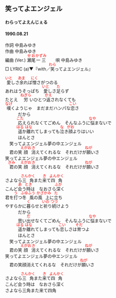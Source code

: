 <style type="text/css">
	ruby{
	    ruby-position: over;
	}
	ruby > rt{font-size: 12px;color:red;}
	p{font:16px;font-size: '楷体'}
</style>
## 笑ってよエンジェル
#### わらってよえんじぇる
#### 1990.08.21


作詞     中島みゆき  
作曲      中島みゆき  
編曲 (Ver.) <ruby><rb>瀬尾</rb><rp>(</rp><rt>せお</rt><rp>)</rp></ruby><ruby><rb>一三</rb><rp>(</rp><rt>かずみ</rt><rp>)</rp></ruby>　　 
唄     中島みゆき   
□ LYRIC (a)▼『with／<ruby><rb>笑</rb><rp>(</rp><rt>わら</rt><rp>)</rp></ruby>ってよエンジェル』  　
   
   
<ruby><rb>愛</rb><rp>(</rp><rt>いと</rt><rp>)</rp></ruby>しさ<ruby><rb>余</rb><rp>(</rp><rt>あま</rt><rp>)</rp></ruby>れば<ruby><rb>憎</rb><rp>(</rp><rt>にく</rt><rp>)</rp></ruby>さがつのる   
あれはうそっぱち　<ruby><rb>愛</rb><rp>(</rp><rt>いと</rt><rp>)</rp></ruby>しさ<ruby><rb>足</rb><rp>(</rp><rt>た</rt><rp>)</rp></ruby>らず   
たとえ　<ruby><rb>労</rb><rp>(</rp><rt>ねぎら</rt><rp>)</rp></ruby>いひとつ<ruby><rb>返</rb><rp>(</rp><rt>かえ</rt><rp>)</rp></ruby>されなくても   
<ruby><rb>嘆</rb><rp>(</rp><rt>なげ</rt><rp>)</rp></ruby>くようじゃ　まだまだハンパな<ruby><rb>恋</rb><rp>(</rp><rt>こい</rt><rp>)</rp></ruby>さ   
　　　だから   
　　　<ruby><rb>応</rb><rp>(</rp><rt>こた</rt><rp>)</rp></ruby>えられなくてごめん　そんなふうに<ruby><rb>悩</rb><rp>(</rp><rt>なや</rt><rp>)</rp></ruby>まないで   
　　　<ruby><rb>遥</rb><rp>(</rp><rt>はる</rt><rp>)</rp></ruby>か<ruby><rb>離</rb><rp>(</rp><rt>はな</rt><rp>)</rp></ruby>れてしまっても<ruby><rb>泣</rb><rp>(</rp><rt>な</rt><rp>)</rp></ruby>き<ruby><rb>顔</rb><rp>(</rp><rt>がお</rt><rp>)</rp></ruby>よりはいい   
　　　ほんとさ   
　笑ってよエンジェル夢の中エンジェル   
　君の笑<ruby><rb>顔</rb><rp>(</rp><rt>えがお</rt><rp>)</rp></ruby><ruby><rb>消</rb><rp>(</rp><rt>き</rt><rp>)</rp></ruby>えてくれるな　それだけが<ruby><rb>願</rb><rp>(</rp><rt>ねが</rt><rp>)</rp></ruby>いさ   
笑ってよエンジェル夢の中エンジェル   
　<ruby><rb>君</rb><rp>(</rp><rt>きみ</rt><rp>)</rp></ruby>の笑<ruby><rb>顔</rb><rp>(</rp><rt>えがお</rt><rp>)</rp></ruby><ruby><rb>消</rb><rp>(</rp><rt>き</rt><rp>)</rp></ruby>えてくれるな　それだけが<ruby><rb>願</rb><rp>(</rp><rt>ねが</rt><rp>)</rp></ruby>いさ   
   
さよなら<ruby><rb>三角</rb><rp>(</rp><rt>さんかく</rt><rp>)</rp></ruby>また<ruby><rb>来</rb><rp>(</rp><rt>き</rt><rp>)</rp></ruby>て<ruby><rb>四角</rb><rp>(</rp><rt>よんかく</rt><rp>)</rp></ruby>   
こんど<ruby><rb>会</rb><rp>(</rp><rt>あ</rt><rp>)</rp></ruby>う<ruby><rb>時</rb><rp>(</rp><rt>とき</rt><rp>)</rp></ruby>は　なおさら<ruby><rb>深</rb><rp>(</rp><rt>ふか</rt><rp>)</rp></ruby>く   
君を<ruby><rb>打</rb><rp>(</rp><rt>う</rt><rp>)</rp></ruby>つ<ruby><rb>冬風</rb><rp>(</rp><rt>ふゆふう</rt><rp>)</rp></ruby>の<ruby><rb>風上</rb><rp>(</rp><rt>かざかみ</rt><rp>)</rp></ruby>に<ruby><rb>立</rb><rp>(</rp><rt>た</rt><rp>)</rp></ruby>ち   
やすらかに<ruby><rb>暮</rb><rp>(</rp><rt>く</rt><rp>)</rp></ruby>らせと<ruby><rb>祈</rb><rp>(</rp><rt>いの</rt><rp>)</rp></ruby>り<ruby><rb>続</rb><rp>(</rp><rt>つづ</rt><rp>)</rp></ruby>けよう   
　　　だから   
　　　思い<ruby><rb>出</rb><rp>(</rp><rt>だ</rt><rp>)</rp></ruby>せなくてごめん　そんなふうに<ruby><rb>悩</rb><rp>(</rp><rt>なや</rt><rp>)</rp></ruby>まないで   
　　　<ruby><rb>遥</rb><rp>(</rp><rt>はる</rt><rp>)</rp></ruby>か<ruby><rb>離</rb><rp>(</rp><rt>はな</rt><rp>)</rp></ruby>れてしまっても<ruby><rb>恋</rb><rp>(</rp><rt>こい</rt><rp>)</rp></ruby>しさは<ruby><rb>育</rb><rp>(</rp><rt>そだ</rt><rp>)</rp></ruby>つよ   
　　　ほんとさ   
　笑ってよエンジェル夢の中エンジェル   
　君の笑<ruby><rb>顔</rb><rp>(</rp><rt>えがお</rt><rp>)</rp></ruby><ruby><rb>消</rb><rp>(</rp><rt>き</rt><rp>)</rp></ruby>えてくれるな　それだけが<ruby><rb>願</rb><rp>(</rp><rt>ねが</rt><rp>)</rp></ruby>いさ   
笑ってよエンジェル夢の中エンジェル   
　君の笑顔消えてくれるな　それだけが<ruby><rb>願</rb><rp>(</rp><rt>ねが</rt><rp>)</rp></ruby>いさ   
   
さよなら<ruby><rb>三角</rb><rp>(</rp><rt>さんかく</rt><rp>)</rp></ruby>また<ruby><rb>来</rb><rp>(</rp><rt>き</rt><rp>)</rp></ruby>て<ruby><rb>四角</rb><rp>(</rp><rt>よんかく</rt><rp>)</rp></ruby>   
こんど会う時は　なおさら深く   
さよなら三角また来て四角   